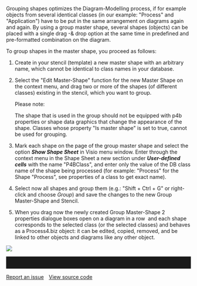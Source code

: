 Grouping shapes optimizes the Diagram-Modelling process, if for example
objects from several identical classes (in our example: "Process" and
"Application") have to be put in the same arrangement on diagrams again
and again. By using a group master shape, several shapes (objects) can
be placed with a single drag -& drop option at the same time in
predefined and pre-formatted combination on the diagram.

To group shapes in the master shape, you proceed as follows:

1.  Create in your stencil (template) a new master shape with an
    arbitrary name, which cannot be identical to class names in your
    database.
2.  Select the "Edit Master-Shape" function for the new Master Shape on
    the context menu, and drag two or more of the shapes (of different
    classes) existing in the stencil, which you want to group. 

    <div class="warning">
    Please note:

    The shape that is used in the group should not be equipped with p4b
    properties or shape data graphics that change the appearance of the
    shape. Classes whose property "Is master shape" is set to true,
    cannot be used for grouping. 
    </div>

3.  Mark each shape on the page of the group master shape and select the
    option ***Show Shape Sheet*** in Visio menu window. Enter through
    the context menu in the Shape Sheet a new section
    under ***User-defined cells*** with the name "P4BClass", and enter
    only the value of the DB class name of the shape being processed
    (for example: "Process" for the Shape "Process", see properties of a
    class to get exact name).
4.  Select now all shapes and group them (e.g.: "Shift + Ctrl + G" or
    right-click and choose *Group*) and save the changes to the new
    Group Master-Shape and Stencil. 
5.  When you drag now the newly created Group Master-Shape 2 properties
    dialogue boxes open on a diagram in a row  and each shape
    corresponds to the selected class (or the selected classes) and
    behaves as a Process4.biz object: it can be edited, copied, removed,
    and be linked to other objects and diagrams like any other object.

![](//images.ctfassets.net/utx1h0gfm1om/1SMlO1pLnOcWQm8Suae2eM/ac0f8b17c0152f39a68ca44b92b94feb/328714.png)


<hr style="padding-top:2rem" />
<a href="https://github.com/process4/docs/issues" target="_blank" class="bgw btn btn-primary btn-lg shadow-sm">Report an issue</a>
<a href="https://github.com/process4/docs" target="_blank" class="bgw btn btn-primary btn-lg shadow-sm" style="margin-left:10px;">View source code</a>